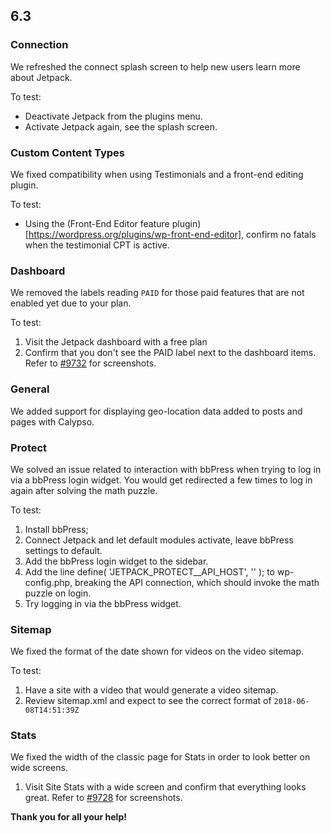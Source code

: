 ## 6.3

### Connection

We refreshed the connect splash screen to help new users learn more about Jetpack.

To test:

* Deactivate Jetpack from the plugins menu.
* Activate Jetpack again, see the splash screen.

### Custom Content Types

We fixed compatibility when using Testimonials and a front-end editing plugin.

To test:

* Using the (Front-End Editor feature plugin)[https://wordpress.org/plugins/wp-front-end-editor], confirm no fatals when the testimonial CPT is active.

### Dashboard

We removed the labels reading `PAID` for those paid features that are not enabled yet due to your plan. 

To test:

1. Visit the Jetpack dashboard with a free plan
2. Confirm that you don't see the PAID label next to the dashboard items. Refer to [#9732](https://github.com/Automattic/jetpack/pull/9732) for screenshots.

### General

We added support for displaying geo-location data added to posts and pages with Calypso.

### Protect

We solved an issue related to interaction with bbPress when trying to log in via a bbPress login widget. You would get redirected a few times to log in again after solving the math puzzle.

To test:

1. Install bbPress;
1. Connect Jetpack and let default modules activate, leave bbPress settings to default.
1. Add the bbPress login widget to the sidebar.
1. Add the line define( 'JETPACK_PROTECT__API_HOST', '' ); to wp-config.php, breaking the API connection, which should invoke the math puzzle on login.
1. Try logging in via the bbPress widget.

### Sitemap

We fixed the format of the date shown for videos on the video sitemap.

To test:

1. Have a site with a video that would generate a video sitemap.
4. Review sitemap.xml and expect to see the correct format of `2018-06-08T14:51:39Z`

### Stats

We fixed the width of the classic page for Stats in order to look better on wide screens.

1. Visit Site Stats with a wide screen and confirm that everything looks great. Refer to [#9728](https://github.com/Automattic/jetpack/pull/9728) for screenshots.

**Thank you for all your help!**
